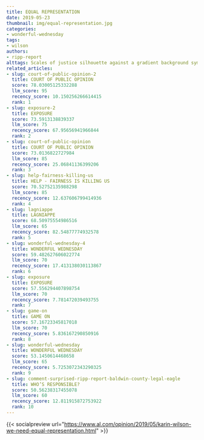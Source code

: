 ```yaml
---
title: EQUAL REPRESENTATION
date: 2019-05-23
thumbnail: img/equal-representation.jpg
categories:
- wonderful-wednesday
tags:
- wilson
authors:
- ripp-report
alttags: Scales of justice silhouette against a gradient background symbolize equal representation and fairness discussed in this o...
related_articles:
- slug: court-of-public-opinion-2
  title: COURT OF PUBLIC OPINION
  score: 78.03005125332288
  llm_score: 95
  recency_score: 10.150256266614415
  rank: 1
- slug: exposure-2
  title: EXPOSURE
  score: 73.5913138839337
  llm_score: 75
  recency_score: 67.95656941966844
  rank: 2
- slug: court-of-public-opinion
  title: COURT OF PUBLIC OPINION
  score: 73.0136822727984
  llm_score: 85
  recency_score: 25.06841136399206
  rank: 3
- slug: help-fairness-killing-us
  title: HELP - FAIRNESS IS KILLING US
  score: 70.52752135988298
  llm_score: 85
  recency_score: 12.637606799414936
  rank: 4
- slug: lagniappe
  title: LAGNIAPPE
  score: 68.50975554986516
  llm_score: 65
  recency_score: 82.54877774932578
  rank: 5
- slug: wonderful-wednesday-4
  title: WONDERFUL WEDNESDAY
  score: 59.482627606022774
  llm_score: 70
  recency_score: 17.413138030113867
  rank: 6
- slug: exposure
  title: EXPOSURE
  score: 57.556294407898754
  llm_score: 70
  recency_score: 7.781472039493755
  rank: 7
- slug: game-on
  title: GAME ON
  score: 57.16723345817018
  llm_score: 70
  recency_score: 5.836167290850916
  rank: 8
- slug: wonderful-wednesday
  title: WONDERFUL WEDNESDAY
  score: 53.1450614468658
  llm_score: 65
  recency_score: 5.7253072343290325
  rank: 9
- slug: comment-surprised-ripp-report-baldwin-county-legal-eagle
  title: WHO’S RESPONSIBLE?
  score: 50.56238317455078
  llm_score: 60
  recency_score: 12.811915872753922
  rank: 10
---
```

{{< socialpreview url="https://www.al.com/opinion/2019/05/karin-wilson-we-need-equal-representation.html" >}}
